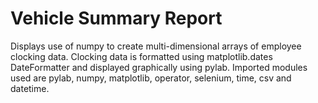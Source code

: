 # Vehicle Summary Report
Displays use of numpy to create multi-dimensional arrays of employee clocking data. Clocking data is formatted using matplotlib.dates DateFormatter and displayed graphically using pylab. Imported modules used are pylab, numpy, matplotlib, operator, selenium, time, csv and datetime.
